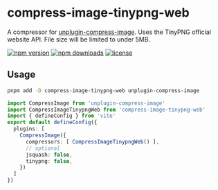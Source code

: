 # compress-image-tinypng-web

A compressor for [unplugin-compress-image](https://github.com/pzehrel/unplugin-compress-image). Uses the TinyPNG official website API. File size will be limited to under 5MB.

[![npm version](https://img.shields.io/npm/v/compress-image-tinypng-web?style=flat-square)](https://www.npmjs.com/package/compress-image-tinypng-web)
[![npm downloads](https://img.shields.io/npm/dm/compress-image-tinypng-web?style=flat-square)](https://www.npmjs.com/package/compress-image-tinypng-web)
[![license](https://img.shields.io/npm/l/compress-image-tinypng-web?style=flat-square)](https://www.npmjs.com/package/compress-image-tinypng-web)

## Usage

```bash
pnpm add -D compress-image-tinypng-web unplugin-compress-image
```

```ts
import CompressImage from 'unplugin-compress-image'
import CompressImageTinypngWeb from 'compress-image-tinypng-web'
import { defineConfig } from 'vite'
export default defineConfig({
  plugins: [
    CompressImage({
      compressors: [ CompressImageTinypngWeb() ],
      // optional
      jsquash: false,
      tinypng: false,
    })
  ]
})
```
